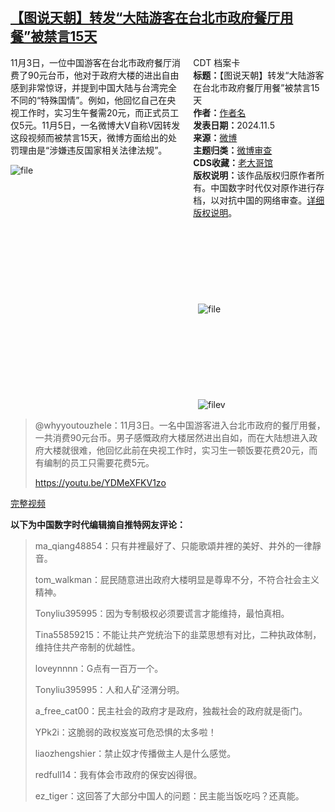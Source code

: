 <!--1730822100000-->
[【图说天朝】转发“大陆游客在台北市政府餐厅用餐”被禁言15天](https://chinadigitaltimes.net/chinese/712846.html)
------

<div style="width:42%;float:right;padding-left:20px;"><div class="su-spoiler su-spoiler-style-fancy su-spoiler-icon-chevron-circle su-spoiler-closed" data-scroll-offset="0" data-anchor-in-url="no"><div class="su-spoiler-title" tabindex="0" role="button"><span class="su-spoiler-icon"></span>CDT 档案卡</div><div class="su-spoiler-content su-u-clearfix su-u-trim"><strong>标题：</strong>【图说天朝】转发“大陆游客在台北市政府餐厅用餐”被禁言15天<br><strong>作者：</strong><a href="https://chinadigitaltimes.net/space/作者名" target="_blank">作者名</a><br><strong>发表日期：</strong>2024.11.5<br><strong>来源：</strong><a href="" target="_blank">微博</a><br><strong>主题归类：</strong><a href="https://chinadigitaltimes.net/space/微博审查" target="_blank">微博审查</a><br><strong>CDS收藏：</strong><a href="https://chinadigitaltimes.net/space/%E8%80%81%E5%A4%A7%E5%93%A5%E9%A6%86" target="_blank" rel="noopener">老大哥馆</a><br><strong>版权说明：</strong>该作品版权归原作者所有。中国数字时代仅对原作进行存档，以对抗中国的网络审查。<a href="https://chinadigitaltimes.net/chinese/copyright">详细版权说明</a>。</div></div></div><p>11月3日，一位中国游客在台北市政府餐厅消费了90元台币，他对于政府大楼的进出自由感到非常惊讶，并提到中国大陆与台湾完全不同的“特殊国情”。例如，他回忆自己在央视工作时，实习生午餐需20元，而正式员工仅5元。11月5日，一名微博大V自称V因转发这段视频而被禁言15天，微博方面给出的处罚理由是“涉嫌违反国家相关法律法规”。</p><p><img decoding="async" src="https://chinadigitaltimes.net/chinese/files/2024/11/image-1730809516253.png" alt="file"><br><img decoding="async" src="data:image/svg+xml,%3Csvg%20xmlns='http://www.w3.org/2000/svg'%20viewBox='0%200%200%200'%3E%3C/svg%3E" alt="file" data-lazy-src="https://chinadigitaltimes.net/chinese/files/2024/11/image-1730809534990.png"><noscript><img decoding="async" src="https://chinadigitaltimes.net/chinese/files/2024/11/image-1730809534990.png" alt="file"></noscript><br><img decoding="async" src="data:image/svg+xml,%3Csvg%20xmlns='http://www.w3.org/2000/svg'%20viewBox='0%200%200%200'%3E%3C/svg%3E" alt="filev" data-lazy-src="https://chinadigitaltimes.net/chinese/files/2024/11/image-1730809522586.png"><noscript><img decoding="async" src="https://chinadigitaltimes.net/chinese/files/2024/11/image-1730809522586.png" alt="filev"></noscript></p><blockquote><p>@whyyoutouzhele：11月3日。一名中国游客进入台北市政府的餐厅用餐，一共消费90元台币。男子感慨政府大楼居然进出自如，而在大陆想进入政府大楼就很难，他回忆此前在央视工作时，实习生一顿饭要花费20元，而有编制的员工只需要花费5元。</p><p><a href="https://youtu.be/YDMeXFKV1zo%20">https://youtu.be/YDMeXFKV1zo </a></p></blockquote><p><a href="https://youtu.be/5-_j5oFen74?si=Ol1V7JnoESnOGI4A" title="完整视频">完整视频</a></p><p><strong>以下为中国数字时代编辑摘自推特网友评论：</strong></p><blockquote><p>ma_qiang48854：只有井裡最好了、只能歌頌井裡的美好、井外的一律靜音。</p><p>tom_walkman：屁民随意进出政府大楼明显是尊卑不分，不符合社会主义精神。</p><p>Tonyliu395995：因为专制极权必须要谎言才能维持，最怕真相。</p><p>Tina55859215：不能让共产党统治下的韭菜思想有对比，二种执政体制，维持住共产帝制的优越性。</p><p>loveynnnn：G点有一百万一个。</p><p>Tonyliu395995：人和人矿泾渭分明。</p><p>a_free_cat00：民主社会的政府才是政府，独裁社会的政府就是衙门。</p><p>YPk2i：这脆弱的政权岌岌可危恐惧的太多啦！</p><p>liaozhengshier：禁止奴才传播做主人是什么感觉。</p><p>redfull14：我有体会市政府的保安凶得很。</p><p>ez_tiger：这回答了大部分中国人的问题：民主能当饭吃吗？还真能。</p></blockquote><div class="addtoany_share_save_container addtoany_content addtoany_content_bottom"><div class="a2a_kit a2a_kit_size_32 addtoany_list" data-a2a-url="https://chinadigitaltimes.net/chinese/712846.html" data-a2a-title="【图说天朝】转发“大陆游客在台北市政府餐厅用餐”被禁言15天"><a class="a2a_button_facebook" href="https://www.addtoany.com/add_to/facebook?linkurl=https%3A%2F%2Fchinadigitaltimes.net%2Fchinese%2F712846.html&amp;linkname=%E3%80%90%E5%9B%BE%E8%AF%B4%E5%A4%A9%E6%9C%9D%E3%80%91%E8%BD%AC%E5%8F%91%E2%80%9C%E5%A4%A7%E9%99%86%E6%B8%B8%E5%AE%A2%E5%9C%A8%E5%8F%B0%E5%8C%97%E5%B8%82%E6%94%BF%E5%BA%9C%E9%A4%90%E5%8E%85%E7%94%A8%E9%A4%90%E2%80%9D%E8%A2%AB%E7%A6%81%E8%A8%8015%E5%A4%A9" title="Facebook" rel="nofollow noopener" target="_blank"></a><a class="a2a_button_twitter" href="https://www.addtoany.com/add_to/twitter?linkurl=https%3A%2F%2Fchinadigitaltimes.net%2Fchinese%2F712846.html&amp;linkname=%E3%80%90%E5%9B%BE%E8%AF%B4%E5%A4%A9%E6%9C%9D%E3%80%91%E8%BD%AC%E5%8F%91%E2%80%9C%E5%A4%A7%E9%99%86%E6%B8%B8%E5%AE%A2%E5%9C%A8%E5%8F%B0%E5%8C%97%E5%B8%82%E6%94%BF%E5%BA%9C%E9%A4%90%E5%8E%85%E7%94%A8%E9%A4%90%E2%80%9D%E8%A2%AB%E7%A6%81%E8%A8%8015%E5%A4%A9" title="Twitter" rel="nofollow noopener" target="_blank"></a><a class="a2a_button_telegram" href="https://www.addtoany.com/add_to/telegram?linkurl=https%3A%2F%2Fchinadigitaltimes.net%2Fchinese%2F712846.html&amp;linkname=%E3%80%90%E5%9B%BE%E8%AF%B4%E5%A4%A9%E6%9C%9D%E3%80%91%E8%BD%AC%E5%8F%91%E2%80%9C%E5%A4%A7%E9%99%86%E6%B8%B8%E5%AE%A2%E5%9C%A8%E5%8F%B0%E5%8C%97%E5%B8%82%E6%94%BF%E5%BA%9C%E9%A4%90%E5%8E%85%E7%94%A8%E9%A4%90%E2%80%9D%E8%A2%AB%E7%A6%81%E8%A8%8015%E5%A4%A9" title="Telegram" rel="nofollow noopener" target="_blank"></a><a class="a2a_button_reddit" href="https://www.addtoany.com/add_to/reddit?linkurl=https%3A%2F%2Fchinadigitaltimes.net%2Fchinese%2F712846.html&amp;linkname=%E3%80%90%E5%9B%BE%E8%AF%B4%E5%A4%A9%E6%9C%9D%E3%80%91%E8%BD%AC%E5%8F%91%E2%80%9C%E5%A4%A7%E9%99%86%E6%B8%B8%E5%AE%A2%E5%9C%A8%E5%8F%B0%E5%8C%97%E5%B8%82%E6%94%BF%E5%BA%9C%E9%A4%90%E5%8E%85%E7%94%A8%E9%A4%90%E2%80%9D%E8%A2%AB%E7%A6%81%E8%A8%8015%E5%A4%A9" title="Reddit" rel="nofollow noopener" target="_blank"></a><a class="a2a_button_whatsapp" href="https://www.addtoany.com/add_to/whatsapp?linkurl=https%3A%2F%2Fchinadigitaltimes.net%2Fchinese%2F712846.html&amp;linkname=%E3%80%90%E5%9B%BE%E8%AF%B4%E5%A4%A9%E6%9C%9D%E3%80%91%E8%BD%AC%E5%8F%91%E2%80%9C%E5%A4%A7%E9%99%86%E6%B8%B8%E5%AE%A2%E5%9C%A8%E5%8F%B0%E5%8C%97%E5%B8%82%E6%94%BF%E5%BA%9C%E9%A4%90%E5%8E%85%E7%94%A8%E9%A4%90%E2%80%9D%E8%A2%AB%E7%A6%81%E8%A8%8015%E5%A4%A9" title="WhatsApp" rel="nofollow noopener" target="_blank"></a><a class="a2a_button_email" href="https://www.addtoany.com/add_to/email?linkurl=https%3A%2F%2Fchinadigitaltimes.net%2Fchinese%2F712846.html&amp;linkname=%E3%80%90%E5%9B%BE%E8%AF%B4%E5%A4%A9%E6%9C%9D%E3%80%91%E8%BD%AC%E5%8F%91%E2%80%9C%E5%A4%A7%E9%99%86%E6%B8%B8%E5%AE%A2%E5%9C%A8%E5%8F%B0%E5%8C%97%E5%B8%82%E6%94%BF%E5%BA%9C%E9%A4%90%E5%8E%85%E7%94%A8%E9%A4%90%E2%80%9D%E8%A2%AB%E7%A6%81%E8%A8%8015%E5%A4%A9" title="Email" rel="nofollow noopener" target="_blank"></a><a class="a2a_button_copy_link" href="https://www.addtoany.com/add_to/copy_link?linkurl=https%3A%2F%2Fchinadigitaltimes.net%2Fchinese%2F712846.html&amp;linkname=%E3%80%90%E5%9B%BE%E8%AF%B4%E5%A4%A9%E6%9C%9D%E3%80%91%E8%BD%AC%E5%8F%91%E2%80%9C%E5%A4%A7%E9%99%86%E6%B8%B8%E5%AE%A2%E5%9C%A8%E5%8F%B0%E5%8C%97%E5%B8%82%E6%94%BF%E5%BA%9C%E9%A4%90%E5%8E%85%E7%94%A8%E9%A4%90%E2%80%9D%E8%A2%AB%E7%A6%81%E8%A8%8015%E5%A4%A9" title="Copy Link" rel="nofollow noopener" target="_blank"></a><a class="a2a_dd addtoany_share_save addtoany_share" href="https://www.addtoany.com/share"></a></div></div>
